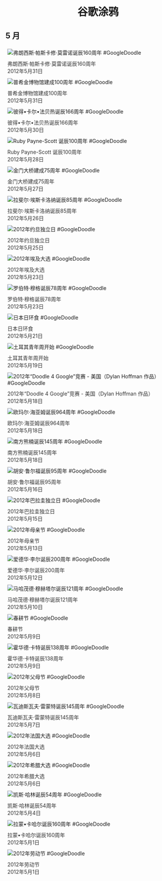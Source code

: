 
<h1 align="center"> 谷歌涂鸦 </h1>




## 5 月

<div class="image">


<img src="https://lh3.googleusercontent.com/M4bAmam6GSu_j4pWu0mf7BW08YMKMwbqaP5GuCoD8s0XD1Yts58LlMxSW-hmwMOHbcPxqcjeVlVltBrv8W9zlZbMTIOE3qz74YljdK4x=s660" alt="弗朗西斯·帕斯卡修·莫雷诺诞辰160周年 #GoogleDoodle" style="margin: 5px"/>
<div class="info" style="font-size: 14px; color:#333333; margin:5px"><div class="title">弗朗西斯·帕斯卡修·莫雷诺诞辰160周年</div><div class="date">2012年5月31日</div></div>

<img src="https://lh3.googleusercontent.com/7PJxPPKzcd47XDpE6Hq2hlOmvuPn0nJKknZGotwVEAI0kBC2z3-5dVD6OEe7yFYVFtIVjNRjc00yTo49OEr_noIvvCS5A6P9weW71g9TAA=s660" alt="普希金博物馆建成100周年 #GoogleDoodle" style="margin: 5px"/>
<div class="info" style="font-size: 14px; color:#333333; margin:5px"><div class="title">普希金博物馆建成100周年</div><div class="date">2012年5月31日</div></div>

<img src="https://lh3.googleusercontent.com/m6hnCKMYP1iePKU4ctikxGr4diP5CaZhaGkIojXwqn37z1pIpSWxck5LHoZMyzWedm1zhsiy_FbMehAEDOWW6orUBnYcTxCiN2gYipN_=s660" alt="彼得•卡尔•法贝热诞辰166周年 #GoogleDoodle" style="margin: 5px"/>
<div class="info" style="font-size: 14px; color:#333333; margin:5px"><div class="title">彼得•卡尔•法贝热诞辰166周年</div><div class="date">2012年5月30日</div></div>

<img src="https://lh3.googleusercontent.com/sQsHqqoYS929BDy4vCGAxmddyXL0atEAlciuMGZ0oFLJ1Gl30obZp5lNseoApodmL_2gkrb-SAsibAUtHRDfBx-NxSAmTJoDOsp_ZJAN=s660" alt="Ruby Payne-Scott 诞辰100周年 #GoogleDoodle" style="margin: 5px"/>
<div class="info" style="font-size: 14px; color:#333333; margin:5px"><div class="title">Ruby Payne-Scott 诞辰100周年</div><div class="date">2012年5月28日</div></div>

<img src="https://lh3.googleusercontent.com/wT_190Ncd5G_PY1gGP9IGLxgNi_6w-IzN5J8On7BMU5nJPAAkIisKv7LCD1K1nM0d6QE06ODAvUFbnfn8pmUL36Tn5GYjYLPO28h_UOq=s660" alt="金门大桥建成75周年 #GoogleDoodle" style="margin: 5px"/>
<div class="info" style="font-size: 14px; color:#333333; margin:5px"><div class="title">金门大桥建成75周年</div><div class="date">2012年5月27日</div></div>

<img src="https://lh3.googleusercontent.com/2TFi63ddce-_tRXPMTeOYCDdTwrOiweL7rRlBxIadsjKZekzd52OiaCFcQJmns0Wnn2Jfcs61u31gs2xWUdIUYvpHbWS_Uqbqpyr1rbS=s660" alt="拉斐尔·埃斯卡洛纳诞辰85周年 #GoogleDoodle" style="margin: 5px"/>
<div class="info" style="font-size: 14px; color:#333333; margin:5px"><div class="title">拉斐尔·埃斯卡洛纳诞辰85周年</div><div class="date">2012年5月26日</div></div>

<img src="https://lh3.googleusercontent.com/LFXBYg6sjU5ss0rEghMV6nInU6gcqB7qjDj02RNYRc2kfPMt4EvfjW9LYmpHza-gC9H3bc_X9WmGdz8Sz1FLC-spARx8bw7Ue4g1oj81=s660" alt="2012年约旦独立日 #GoogleDoodle" style="margin: 5px"/>
<div class="info" style="font-size: 14px; color:#333333; margin:5px"><div class="title">2012年约旦独立日</div><div class="date">2012年5月25日</div></div>

<img src="https://lh3.googleusercontent.com/UNtlyZ4iVjt889G-G0s0C5fqpOubw1Qdfbi7OgvlXZD2l8RmXsNvGQIa5NODBk6drEmY91C5Ief7kL0gDrj3gnKaQ7fsTZfZYOWvSvvi=s660" alt="2012年埃及大选 #GoogleDoodle" style="margin: 5px"/>
<div class="info" style="font-size: 14px; color:#333333; margin:5px"><div class="title">2012年埃及大选</div><div class="date">2012年5月23日</div></div>

<img src="//www.google.com/logos/2012/moog12-hp.png" alt="罗伯特·穆格诞辰78周年 #GoogleDoodle" style="margin: 5px"/>
<div class="info" style="font-size: 14px; color:#333333; margin:5px"><div class="title">罗伯特·穆格诞辰78周年</div><div class="date">2012年5月23日</div></div>

<img src="https://lh3.googleusercontent.com/4e4JJD_CBGJHg78hN4ko8rt7f-tNLn55EidGg6ew4Jo21oHw6ew4wpQBOhv1t5zd2WWvzEOIAtrfyIwpwjqQs6cxF0besCniE5-ncZA=s660" alt="日本日环食 #GoogleDoodle" style="margin: 5px"/>
<div class="info" style="font-size: 14px; color:#333333; margin:5px"><div class="title">日本日环食</div><div class="date">2012年5月21日</div></div>

<img src="https://lh3.googleusercontent.com/Njnwpx5y2IpLzeUMY8DuubMtPkOZFWvqRLgcCL28yIpF9cRSBEDVMPcJaL15_KfGa_CQ4R9bHFHxMa6lRdZWUA0lFG2dMbshyJSywzti=s660" alt="土耳其青年周开始 #GoogleDoodle" style="margin: 5px"/>
<div class="info" style="font-size: 14px; color:#333333; margin:5px"><div class="title">土耳其青年周开始</div><div class="date">2012年5月19日</div></div>

<img src="https://lh3.googleusercontent.com/bSiLYH8OhFJJfZt3BcETAU6dXid7rlamJ-osw165n6vWyMb6ck5Y6B9-cu9N2x1aoki_zADBS1bnTxdS2ncJ6ux0uQyVBlvnuU4EGq2X=s660" alt="2012年“Doodle 4 Google”竞赛 - 美国（Dylan Hoffman 作品） #GoogleDoodle" style="margin: 5px"/>
<div class="info" style="font-size: 14px; color:#333333; margin:5px"><div class="title">2012年“Doodle 4 Google”竞赛 - 美国（Dylan Hoffman 作品）</div><div class="date">2012年5月18日</div></div>

<img src="https://lh3.googleusercontent.com/rL1Nydy625NGkwlLhOA_DIlW6Lw-Q4cYe1rnj0vbVqyVKjCMfTq6zocqhYjL7DOt7jHv0f9AVi7jGfCTJsGYR7-tT2RBpZMw5iWo8k14=s660" alt="欧玛尔·海亚姆诞辰964周年 #GoogleDoodle" style="margin: 5px"/>
<div class="info" style="font-size: 14px; color:#333333; margin:5px"><div class="title">欧玛尔·海亚姆诞辰964周年</div><div class="date">2012年5月18日</div></div>

<img src="https://lh3.googleusercontent.com/-zVhppBZ0lzwKjbDzT7jBXghxpKrM6n8MHh8kZSUg8yJ0NeHPpnCRFdiVkv6Xg2LiSUFRhSSHyqRycO0lYcOzH-aPY2wy1d_ak0zyf7LGw=s660" alt="南方熊楠诞辰145周年 #GoogleDoodle" style="margin: 5px"/>
<div class="info" style="font-size: 14px; color:#333333; margin:5px"><div class="title">南方熊楠诞辰145周年</div><div class="date">2012年5月18日</div></div>

<img src="//www.google.com/logos/2012/rulfo12-hp.jpg" alt="胡安·鲁尔福诞辰95周年 #GoogleDoodle" style="margin: 5px"/>
<div class="info" style="font-size: 14px; color:#333333; margin:5px"><div class="title">胡安·鲁尔福诞辰95周年</div><div class="date">2012年5月16日</div></div>

<img src="https://lh3.googleusercontent.com/ft_B1cg0i7b-W2kO4otLc7zSG4NPZlmA2FjnClo6Jj4A96cvqA7OVeCWZYCeaIK7hji9-aFDB42ucSj3uIAMZvJE4qU0cIM9wKQNytfF=s660" alt="2012年巴拉圭独立日 #GoogleDoodle" style="margin: 5px"/>
<div class="info" style="font-size: 14px; color:#333333; margin:5px"><div class="title">2012年巴拉圭独立日</div><div class="date">2012年5月15日</div></div>

<img src="https://lh3.googleusercontent.com/iAKK900sUsR3BwQrFqDESgsAzp3hhbJIaWIMRsA0G4r1pWhNRaOjznWV-IUDc2j7C8_2Me4dXC2clcQmlsvTCo_RobEFPCIdSbNhti4=s660" alt="2012年母亲节 #GoogleDoodle" style="margin: 5px"/>
<div class="info" style="font-size: 14px; color:#333333; margin:5px"><div class="title">2012年母亲节</div><div class="date">2012年5月13日</div></div>

<img src="//www.google.com/logos/2012/lear12-hp.jpg" alt="爱德华·李尔诞辰200周年 #GoogleDoodle" style="margin: 5px"/>
<div class="info" style="font-size: 14px; color:#333333; margin:5px"><div class="title">爱德华·李尔诞辰200周年</div><div class="date">2012年5月12日</div></div>

<img src="https://lh3.googleusercontent.com/rlEHgjR0AK9bSP7xIf5IqFkUZLdHvLXyHB0uMI1nnd6jPIf1epuEKXWgkI2axRDcASK3Dmr1ZU9BpCgUOuEHuhRKawv13rEd30VxHnX8=s660" alt="马哈茂德·穆赫塔尔诞辰121周年 #GoogleDoodle" style="margin: 5px"/>
<div class="info" style="font-size: 14px; color:#333333; margin:5px"><div class="title">马哈茂德·穆赫塔尔诞辰121周年</div><div class="date">2012年5月10日</div></div>

<img src="https://lh3.googleusercontent.com/QZUYGDh1TnAWUtaLmxJasqMrC45GByt1e5BvUBHKzjj2WA7-Dh2YI44c9K9hd_12Kc1ETnRtG2W_x_sthkQVDn_9SvUE-SAyw3UAFm4=s660" alt="春耕节 #GoogleDoodle" style="margin: 5px"/>
<div class="info" style="font-size: 14px; color:#333333; margin:5px"><div class="title">春耕节</div><div class="date">2012年5月9日</div></div>

<img src="https://lh3.googleusercontent.com/w1wpXN4TcC-6goif_r6hFP6Dgm1hsw45jrkus5CvLnI3V70zhlGo69oM_1HJCNYTXgr7opHn7kwjcj8QeE12BJj7uSVSTW5D_vvYcSwA=s660" alt="霍华德·卡特诞辰138周年 #GoogleDoodle" style="margin: 5px"/>
<div class="info" style="font-size: 14px; color:#333333; margin:5px"><div class="title">霍华德·卡特诞辰138周年</div><div class="date">2012年5月9日</div></div>

<img src="https://lh3.googleusercontent.com/C2P1z4uuYgxaRZzR7K28YIXsb89SBh9PFCF35aF-ffylmqqnI-VQHCEt2ahOSRIiUId448AFj6mWRdVIHjRRgHw_vMdkg2sAPZqT3DiAVw=s660" alt="2012年父母节 #GoogleDoodle" style="margin: 5px"/>
<div class="info" style="font-size: 14px; color:#333333; margin:5px"><div class="title">2012年父母节</div><div class="date">2012年5月8日</div></div>

<img src="https://lh3.googleusercontent.com/v_7T-9MmcIpo7bsivu_YOtORBj7n07jHn0XLjsbJMIQdLFbgW3JtvHjKPTNmZxkER1ZSlB1C0bt6FKGqgwd7gs0l1BtbgH9wVDUa8--e=s660" alt="瓦迪斯瓦夫·雷蒙特诞辰145周年 #GoogleDoodle" style="margin: 5px"/>
<div class="info" style="font-size: 14px; color:#333333; margin:5px"><div class="title">瓦迪斯瓦夫·雷蒙特诞辰145周年</div><div class="date">2012年5月7日</div></div>

<img src="https://lh3.googleusercontent.com/EGalWrypT4b0bprZ3cBF-BLGCFJ5bz5we_kFio7IBZNg7dtzmLPxWid72FgIOB4I0pjusbohxGrfSnY1IggnxbbLibBWtxoX4LOA4CHo=s660" alt="2012年法国大选 #GoogleDoodle" style="margin: 5px"/>
<div class="info" style="font-size: 14px; color:#333333; margin:5px"><div class="title">2012年法国大选</div><div class="date">2012年5月6日</div></div>

<img src="https://lh3.googleusercontent.com/OhwkgBJEuqhVWPMqlJD_kW_uTAyxS_81U6xFC3_Yhq0wpfRR3U0oAx98AtXQpc5ygKrT4m1ggJi5phvxGzQRQRifAKPOksnvX6qMF9Pc=s660" alt="2012年希腊大选 #GoogleDoodle" style="margin: 5px"/>
<div class="info" style="font-size: 14px; color:#333333; margin:5px"><div class="title">2012年希腊大选</div><div class="date">2012年5月6日</div></div>

<img src="https://lh3.googleusercontent.com/ceyh9pghy3oJvEi4ooLCihb4nSmYfPbeyMOfISrls9zhEVd0iU_jJtbz2OJxOBqfcMX4Sqv6cNTPa8lfvr-giOaPIg0PG7miwigYXAI5=s660" alt="凯斯·哈林诞辰54周年 #GoogleDoodle" style="margin: 5px"/>
<div class="info" style="font-size: 14px; color:#333333; margin:5px"><div class="title">凯斯·哈林诞辰54周年</div><div class="date">2012年5月4日</div></div>

<img src="https://lh3.googleusercontent.com/Kkw0PObj6z-FKcLL1k1Ul740SPOZH3EPTPfNhsrZMWh7oGjCmuIoMXDD9TiTa5q2RRfxHmI1C5UoDSy7cAZ5o2Wsb2Ela9xCZjyw-9ao=s660" alt="拉蒙•卡哈尔诞辰160周年 #GoogleDoodle" style="margin: 5px"/>
<div class="info" style="font-size: 14px; color:#333333; margin:5px"><div class="title">拉蒙•卡哈尔诞辰160周年</div><div class="date">2012年5月1日</div></div>

<img src="https://lh3.googleusercontent.com/CBa5om9RZYcSs71TYvRCSWrzF5TeR-YDEyKh6ErawS7YvdndFU3mRX8c6lH0vhnEObuPXUSUMU6MSb3Jkh5lku5qGgwoSSTv_YY-MA=s660" alt="2012年劳动节 #GoogleDoodle" style="margin: 5px"/>
<div class="info" style="font-size: 14px; color:#333333; margin:5px"><div class="title">2012年劳动节</div><div class="date">2012年5月1日</div></div>

</div>








